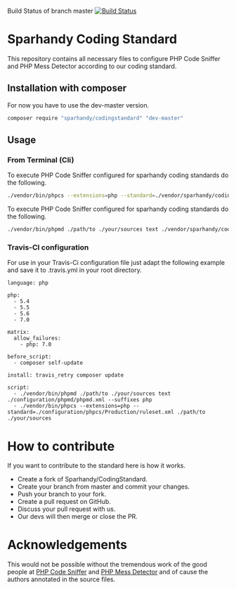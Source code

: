Build Status of branch master [![Build Status](https://travis-ci.org/Sparhandy/CodingStandard.svg?branch=master)](https://travis-ci.org/Sparhandy/CodingStandard)

# Sparhandy Coding Standard

This repository contains all necessary files to configure PHP Code Sniffer and PHP Mess Detector according to our coding standard. 

## Installation with composer

For now you have to use the dev-master version.

```bash
composer require "sparhandy/codingstandard" "dev-master"
```

## Usage

### From Terminal (Cli)

To execute PHP Code Sniffer configured for sparhandy coding standards do the following.
```bash
./vendor/bin/phpcs --extensions=php --standard=./vendor/sparhandy/codingstandard/src/phpcs/Production/ruleset.xml ./path/to ./your/sources 
```

To execute PHP Code Sniffer configured for sparhandy coding standards do the following.
```bash
./vendor/bin/phpmd ./path/to ./your/sources text ./vendor/sparhandy/codingstandard/src/phpmd/phpmd.xml --suffixes php
```

### Travis-CI configuration

For use in your Travis-Ci configuration file just adapt the following example and save it to .travis.yml in your root directory.
```
language: php

php:
  - 5.4
  - 5.5
  - 5.6
  - 7.0

matrix:
  allow_failures:
    - php: 7.0

before_script:
  - composer self-update

install: travis_retry composer update

script:
  - ./vendor/bin/phpmd ./path/to ./your/sources text ./configuration/phpmd/phpmd.xml --suffixes php
  - ./vendor/bin/phpcs --extensions=php --standard=./configuration/phpcs/Production/ruleset.xml ./path/to ./your/sources
```

# How to contribute

If you want to contribute to the standard here is how it works.

* Create a fork of Sparhandy/CodingStandard.
* Create your branch from master and commit your changes.
* Push your branch to your fork.
* Create a pull request on GitHub.
* Discuss your pull request with us.
* Our devs will then merge or close the PR.

# Acknowledgements
This would not be possible without the tremendous work of the good people at [PHP Code Sniffer](https://github.com/squizlabs/PHP_CodeSniffer) and [PHP Mess Detector](https://github.com/phpmd/phpmd) and of cause the authors annotated in the source files.

